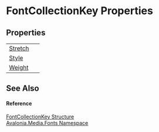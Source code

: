 # FontCollectionKey Properties




## Properties
<table>
<tr>
<td><a href="P_Avalonia_Media_Fonts_FontCollectionKey_Stretch">Stretch</a></td>
<td> </td>
</tr>
<tr>
<td><a href="P_Avalonia_Media_Fonts_FontCollectionKey_Style">Style</a></td>
<td> </td>
</tr>
<tr>
<td><a href="P_Avalonia_Media_Fonts_FontCollectionKey_Weight">Weight</a></td>
<td> </td>
</tr>
</table>

## See Also


#### Reference
<a href="T_Avalonia_Media_Fonts_FontCollectionKey">FontCollectionKey Structure</a>  
<a href="N_Avalonia_Media_Fonts">Avalonia.Media.Fonts Namespace</a>  

